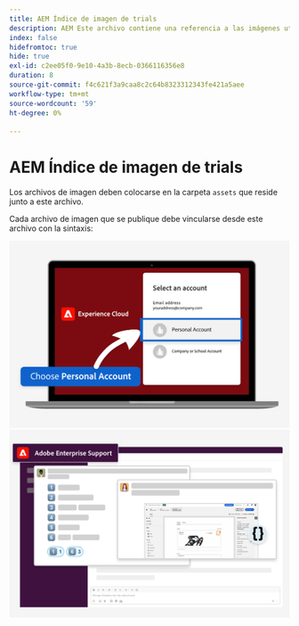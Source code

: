 ```yaml
---
title: AEM Índice de imagen de trials
description: AEM Este archivo contiene una referencia a las imágenes utilizadas en los materiales de marketing de las pruebas de la.
index: false
hidefromtoc: true
hide: true
exl-id: c2ee05f0-9e10-4a3b-8ecb-0366116356e8
duration: 8
source-git-commit: f4c621f3a9caa8c2c64b8323312343fe421a5aee
workflow-type: tm+mt
source-wordcount: '59'
ht-degree: 0%

---
```


# AEM Índice de imagen de trials

Los archivos de imagen deben colocarse en la carpeta `assets` que reside junto a este archivo.

Cada archivo de imagen que se publique debe vincularse desde este archivo con la sintaxis:

![Cuenta personal de imagen de correo electrónico de prueba lista](./assets/select-personal-account.png)
![imagen de correo electrónico del Slack](./assets/Slack-email-image.png)
